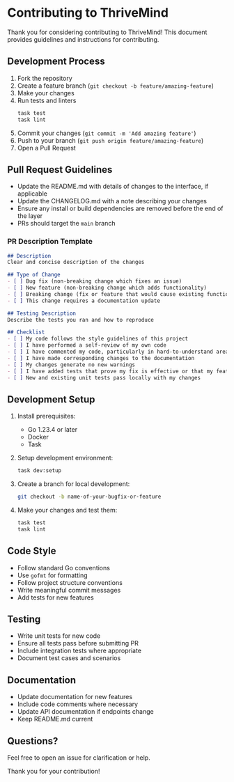 # Contributing to ThriveMind

Thank you for considering contributing to ThriveMind! This document provides guidelines and instructions for contributing.

## Development Process

1. Fork the repository
2. Create a feature branch (`git checkout -b feature/amazing-feature`)
3. Make your changes
4. Run tests and linters
   ```bash
   task test
   task lint
   ```
5. Commit your changes (`git commit -m 'Add amazing feature'`)
6. Push to your branch (`git push origin feature/amazing-feature`)
7. Open a Pull Request

## Pull Request Guidelines

- Update the README.md with details of changes to the interface, if applicable
- Update the CHANGELOG.md with a note describing your changes
- Ensure any install or build dependencies are removed before the end of the layer
- PRs should target the `main` branch

### PR Description Template

```markdown
## Description
Clear and concise description of the changes

## Type of Change
- [ ] Bug fix (non-breaking change which fixes an issue)
- [ ] New feature (non-breaking change which adds functionality)
- [ ] Breaking change (fix or feature that would cause existing functionality to not work as expected)
- [ ] This change requires a documentation update

## Testing Description
Describe the tests you ran and how to reproduce

## Checklist
- [ ] My code follows the style guidelines of this project
- [ ] I have performed a self-review of my own code
- [ ] I have commented my code, particularly in hard-to-understand areas
- [ ] I have made corresponding changes to the documentation
- [ ] My changes generate no new warnings
- [ ] I have added tests that prove my fix is effective or that my feature works
- [ ] New and existing unit tests pass locally with my changes
```

## Development Setup

1. Install prerequisites:
    - Go 1.23.4 or later
    - Docker
    - Task

2. Setup development environment:
   ```bash
   task dev:setup
   ```

3. Create a branch for local development:
   ```bash
   git checkout -b name-of-your-bugfix-or-feature
   ```

4. Make your changes and test them:
   ```bash
   task test
   task lint
   ```

## Code Style

- Follow standard Go conventions
- Use `gofmt` for formatting
- Follow project structure conventions
- Write meaningful commit messages
- Add tests for new features

## Testing

- Write unit tests for new code
- Ensure all tests pass before submitting PR
- Include integration tests where appropriate
- Document test cases and scenarios

## Documentation

- Update documentation for new features
- Include code comments where necessary
- Update API documentation if endpoints change
- Keep README.md current

## Questions?

Feel free to open an issue for clarification or help.

Thank you for your contribution!
